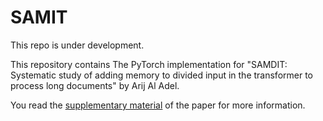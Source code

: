 # SAMIT
This repo is under development.

This repository contains The PyTorch implementation for "SAMDIT: Systematic study of adding memory to divided input in the transformer to process long documents" by Arij Al Adel.

You read the [supplementary material](https://github.com/Arij-Aladel/SAMIT/blob/main/SAMIT-supplementary%20material.pdf]) of the paper for more information.
